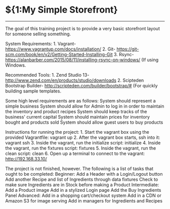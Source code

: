 # ${1:My Simple Storefront}
--------------------
The goal of this training project is to provide a very basic storefront layout for someone selling something.

System Requirements:
	1. Vagrant- https://www.vagrantup.com/docs/installation/
	2. Git- https://git-scm.com/book/en/v2/Getting-Started-Installing-Git
	3. Rsync- https://alanbarber.com/2015/08/11/installing-rsync-on-windows/ (If using Windows.

Recommended Tools:
	1. Zend Studio 13- http://www.zend.com/en/products/studio/downloads
	2. Scipteden Bootstrap Builder- http://scripteden.com/builder/bootstrap/# (For quickly building sample templates.

Some high level requirements are as follows:
	System should represent a simple business
	System should allow for Admin to log in in order to maintain the inventory and product recipes
	System should keep tracks of the business' current capital
	System should maintain prices for inventory bought and products sold
	System should allow guest users to buy products

Instructions for running the project:
	1. Start the vagrant box using the provided Vagrantfile: vagrant up
	2. After the vagrant box starts, ssh into it: vagrant ssh
	3. Inside the vagrant, run the initialize script: initialize
	4. Inside the vagrant, run the fixtures script: fixtures
	5. Inside the vagrant, run the clean script: clean
	6. Open up a terminal to connect to the vagrant: http://192.168.33.10/


The project is not finished, however.  The following is a list of tasks that ought to be completed:
	Beginner:
		Add a Header with a Login/Logout button
		Add another Recipe and list of Ingredients through data fixtures
		Check to make sure Ingredients are in Stock before making a Product
	Intermediate:
		Add a Product image
		Add in a stylized Login page
		Add the Buy Ingredients Panel
	Advanced:
		Add in a shopping cart/checkout system
		Add in a CDN or Amazon S3 for image serving
		Add in managers for Ingredients and Recipes